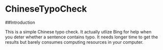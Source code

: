 # ChineseTypoCheck

##Introduction

This is a simple Chinese typo check. It actually utlize Bing for help when you deter whether a sentence contains typo. It needs longer time to get the results but barely consumes computing resources in your computer. 

